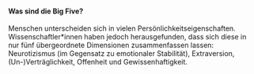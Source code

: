 #### Was sind die Big Five?

Menschen unterscheiden sich in vielen Persönlichkeitseigenschaften. Wissenschaftler*innen haben jedoch herausgefunden, dass sich diese in nur fünf übergeordnete Dimensionen zusammenfassen lassen: Neurotizismus (im Gegensatz zu emotionaler Stabilität), Extraversion, (Un-)Verträglichkeit, Offenheit und Gewissenhaftigkeit.
